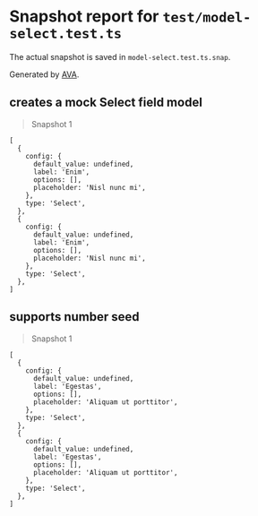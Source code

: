 # Snapshot report for `test/model-select.test.ts`

The actual snapshot is saved in `model-select.test.ts.snap`.

Generated by [AVA](https://avajs.dev).

## creates a mock Select field model

> Snapshot 1

    [
      {
        config: {
          default_value: undefined,
          label: 'Enim',
          options: [],
          placeholder: 'Nisl nunc mi',
        },
        type: 'Select',
      },
      {
        config: {
          default_value: undefined,
          label: 'Enim',
          options: [],
          placeholder: 'Nisl nunc mi',
        },
        type: 'Select',
      },
    ]

## supports number seed

> Snapshot 1

    [
      {
        config: {
          default_value: undefined,
          label: 'Egestas',
          options: [],
          placeholder: 'Aliquam ut porttitor',
        },
        type: 'Select',
      },
      {
        config: {
          default_value: undefined,
          label: 'Egestas',
          options: [],
          placeholder: 'Aliquam ut porttitor',
        },
        type: 'Select',
      },
    ]
